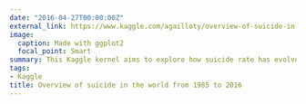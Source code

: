 ```yaml
---
date: "2016-04-27T00:00:00Z"
external_link: https://www.kaggle.com/agailloty/overview-of-suicide-in-the-world/report
image:
  caption: Made with ggplot2
  focal_point: Smart
summary: This Kaggle kernel aims to explore how suicide rate has evolved in the world since 1985.
tags: 
- Kaggle
title: Overview of suicide in the world from 1985 to 2016
---
```

